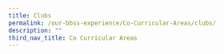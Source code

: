 ```yaml
---
title: Clubs
permalink: /our-bbss-experience/Co-Curricular-Areas/clubs/
description: ""
third_nav_title: Co Curricular Areas
---
```

